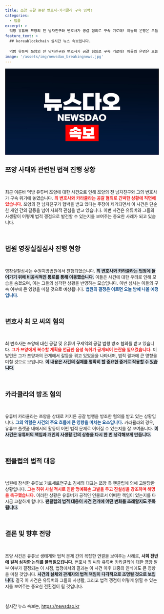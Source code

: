 ```yaml
---
title: 쯔양 공갈 논란 변호사·카라큘라 구속 임박!
categories:
  - 법률
excerpt: >
  먹방 유튜버 쯔양의 전 남자친구와 변호사가 공갈 혐의로 구속 기로에! 이들의 운명은 오늘 밤 결정되며, 유튜브 팬들의 이목이 집중되고 있습니다. 진실이 밝혀질까? 클릭해 자세한 내용 확인하세요!
feature_text: >
  ## koreablockchain 실시간 뉴스 속보입니다.

  먹방 유튜버 쯔양의 전 남자친구와 변호사가 공갈 혐의로 구속 기로에! 이들의 운명은 오늘 밤 결정되며, 유튜브 팬들의 이목이 집중되고 있습니다. 진실이 밝혀질까? 클릭해 자세한 내용 확인하세요!
image: '/assets/img/newsdao_breakingnews.jpg'
---
```


<p><img src="/assets/img/newsdao_breakingnews.jpg" alt="koreablockchain 속보" /></p>

<h2 data-ke-size="size26">쯔양 사태와 관련된 법적 진행 상황</h2>

<p data-ke-size="size16">&nbsp;</p>

<p>최근 이른바 먹방 유튜버 쯔양에 대한 사건으로 인해 쯔양의 전 남자친구와 그의 변호사가 구속 위기에 놓였습니다. <b><span style="color: #ee2323;">최 변호사와 카라큘라는 공갈 혐의로 긴박한 상황에 직면해 있습니다.</span></b> 쯔양의 전 남자친구가 협박을 받고 있다는 주장이 제기되면서 이 사건은 단순한 개인 간의 갈등을 넘어 사회적 관심을 받고 있습니다. 이번 사건은 유튜버와 그들의 사생활이 어떻게 법적 쟁점으로 발전할 수 있는지를 보여주는 중요한 사례가 되고 있습니다.</p>

<p data-ke-size="size16">&nbsp;</p>

<h2 data-ke-size="size26">법원 영장실질심사 진행 현황</h2>

<p data-ke-size="size16">&nbsp;</p>

<p>영장실질심사는 수원지방법원에서 진행되었습니다. <b><span style="background-color: #21538527;">최 변호사와 카라큘라는 법정에 들어가기 위해 비공식적인 통로를 통해 이동했습니다.</span></b> 이들은 사건에 대한 우려로 인해 모습을 숨겼으며, 이는 그들의 심각한 상황을 반영하는 모습입니다. 이번 심사는 이들의 구속 여부에 큰 영향을 미칠 것으로 예상됩니다. <b><span style="color: #1a5490;">법원의 결정은 이르면 오늘 밤에 나올 예정입니다.</span></b></p>

<p data-ke-size="size16">&nbsp;</p>

<h2 data-ke-size="size26">변호사 최 모 씨의 혐의</h2>

<p data-ke-size="size16">&nbsp;</p>

<p>최 변호사는 쯔양에 대한 공갈 및 유튜버 구제역의 공갈 범행 방조 혐의를 받고 있습니다. <b><span style="color: #ee2323;">그가 쯔양에게 복수할 계획을 언급한 음성 녹취가 공개되어 논란을 일으켰습니다.</span></b> 이 발언은 그가 쯔양과의 관계에서 갈등을 겪고 있었음을 나타내며, 법적 결과에 큰 영향을 미칠 것으로 보입니다. <b><span style="background-color: #21538527;">이 내용은 사건의 실체를 명확히 할 중요한 증거로 작용할 수 있습니다.</span></b></p>

<p data-ke-size="size16">&nbsp;</p>

<h2 data-ke-size="size26">카라큘라의 방조 혐의</h2>

<p data-ke-size="size16">&nbsp;</p>

<p>유튜버 카라큘라는 쯔양을 상대로 저지른 공갈 범행을 방조한 혐의를 받고 있는 상황입니다. <b><span style="color: #1a5490;">그의 역할은 사건의 주요 흐름에 큰 영향을 미치는 요소입니다.</span></b> 카라큘라의 경우, 유튜브 플랫폼 내에서의 활동이 어떤 법적 문제로 이어질 수 있는지를 잘 보여줍니다. <b><span style="background-color: #21538527;">이 사건은 유튜버의 책임과 개인의 사생활 간의 상충을 다시 한 번 생각해보게 만듭니다.</span></b></p>

<p data-ke-size="size16">&nbsp;</p>

<h2 data-ke-size="size26">팬클럽의 법적 대응</h2>

<p data-ke-size="size16">&nbsp;</p>

<p>법원에 참석한 유튜브 가로세로연구소 김세의 대표는 쯔양 측 팬클럽에 의해 고발당한 상황입니다. <b><span style="color: #ee2323;">그는 허위 사실 적시로 인한 명예훼손 고발을 두고 진실성을 강조하며 해명을 촉구했습니다.</span></b> 이러한 상황은 유튜버가 공적인 인물로서 어떠한 책임이 있는지를 다시금 고찰하게 합니다. <b><span style="background-color: #21538527;">팬클럽의 법적 대응이 사건 전개에 어떤 변화를 초래할지도 주목됩니다.</span></b></p>

<p data-ke-size="size16">&nbsp;</p>

<h2 data-ke-size="size26">결론 및 향후 전망</h2>

<p data-ke-size="size16">&nbsp;</p>

<p>쯔양 사건은 유튜브 생태계와 법적 문제 간의 복잡한 연결을 보여주는 사례로, <b><span style="1a5490;">사회 전반에 걸쳐 심각한 논의를 불러일으킵니다.</span></b> 변호사 최 씨와 유튜버 카라큘라에 대한 영장 발부 여부가 결정되는 이 시점, 법정에서의 결과는 이 사건 이후 대중의 인식에도 큰 영향을 미칠 것입니다. <b><span style="background-color: #21538527;">사건의 실체와 관계자의 법적 책임이 다각적으로 조명될 것으로 보입니다.</span></b> 결국 이 사건은 유튜버와 그들의 사생활, 그리고 법적 쟁점이 어떻게 얽힐 수 있는지를 보여주는 중요한 전환점이 될 것입니다.</p>

<p data-ke-size="size16">&nbsp;</p>
실시간 뉴스 속보는, <a href="https://newsdao.kr" rel="dofollow">https://newsdao.kr</a>


